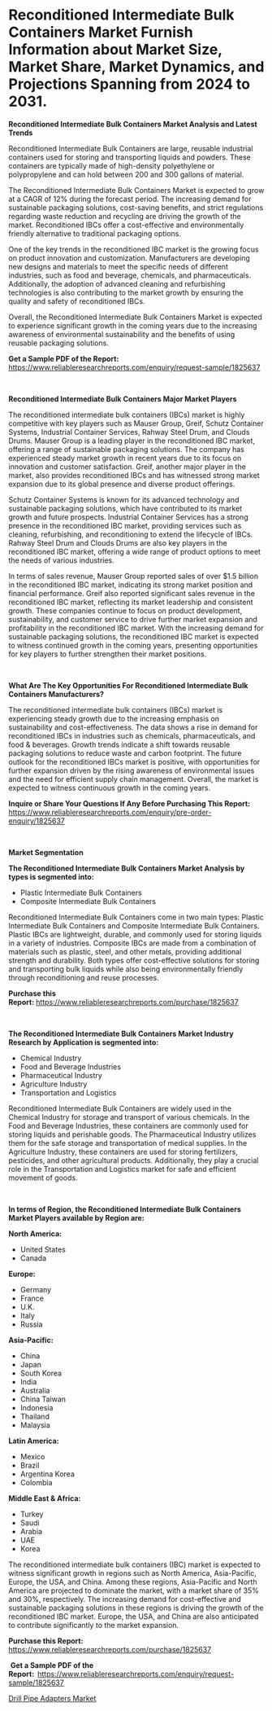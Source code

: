 <p><h1>Reconditioned Intermediate Bulk Containers Market Furnish Information about Market Size, Market Share, Market Dynamics, and Projections Spanning from 2024 to 2031.</h1></p><p><strong>Reconditioned Intermediate Bulk Containers Market Analysis and Latest Trends</strong></p>
<p><p>Reconditioned Intermediate Bulk Containers are large, reusable industrial containers used for storing and transporting liquids and powders. These containers are typically made of high-density polyethylene or polypropylene and can hold between 200 and 300 gallons of material.</p><p>The Reconditioned Intermediate Bulk Containers Market is expected to grow at a CAGR of 12% during the forecast period. The increasing demand for sustainable packaging solutions, cost-saving benefits, and strict regulations regarding waste reduction and recycling are driving the growth of the market. Reconditioned IBCs offer a cost-effective and environmentally friendly alternative to traditional packaging options.</p><p>One of the key trends in the reconditioned IBC market is the growing focus on product innovation and customization. Manufacturers are developing new designs and materials to meet the specific needs of different industries, such as food and beverage, chemicals, and pharmaceuticals. Additionally, the adoption of advanced cleaning and refurbishing technologies is also contributing to the market growth by ensuring the quality and safety of reconditioned IBCs.</p><p>Overall, the Reconditioned Intermediate Bulk Containers Market is expected to experience significant growth in the coming years due to the increasing awareness of environmental sustainability and the benefits of using reusable packaging solutions.</p></p>
<p><strong>Get a Sample PDF of the Report:&nbsp;</strong> <a href="https://www.reliableresearchreports.com/enquiry/request-sample/1825637">https://www.reliableresearchreports.com/enquiry/request-sample/1825637</a></p>
<p>&nbsp;</p>
<p><strong>Reconditioned Intermediate Bulk Containers Major Market Players</strong></p>
<p><p>The reconditioned intermediate bulk containers (IBCs) market is highly competitive with key players such as Mauser Group, Greif, Schutz Container Systems, Industrial Container Services, Rahway Steel Drum, and Clouds Drums. Mauser Group is a leading player in the reconditioned IBC market, offering a range of sustainable packaging solutions. The company has experienced steady market growth in recent years due to its focus on innovation and customer satisfaction. Greif, another major player in the market, also provides reconditioned IBCs and has witnessed strong market expansion due to its global presence and diverse product offerings.</p><p>Schutz Container Systems is known for its advanced technology and sustainable packaging solutions, which have contributed to its market growth and future prospects. Industrial Container Services has a strong presence in the reconditioned IBC market, providing services such as cleaning, refurbishing, and reconditioning to extend the lifecycle of IBCs. Rahway Steel Drum and Clouds Drums are also key players in the reconditioned IBC market, offering a wide range of product options to meet the needs of various industries.</p><p>In terms of sales revenue, Mauser Group reported sales of over $1.5 billion in the reconditioned IBC market, indicating its strong market position and financial performance. Greif also reported significant sales revenue in the reconditioned IBC market, reflecting its market leadership and consistent growth. These companies continue to focus on product development, sustainability, and customer service to drive further market expansion and profitability in the reconditioned IBC market. With the increasing demand for sustainable packaging solutions, the reconditioned IBC market is expected to witness continued growth in the coming years, presenting opportunities for key players to further strengthen their market positions.</p></p>
<p>&nbsp;</p>
<p><strong>What Are The Key Opportunities For Reconditioned Intermediate Bulk Containers Manufacturers?</strong></p>
<p><p>The reconditioned intermediate bulk containers (IBCs) market is experiencing steady growth due to the increasing emphasis on sustainability and cost-effectiveness. The data shows a rise in demand for reconditioned IBCs in industries such as chemicals, pharmaceuticals, and food & beverages. Growth trends indicate a shift towards reusable packaging solutions to reduce waste and carbon footprint. The future outlook for the reconditioned IBCs market is positive, with opportunities for further expansion driven by the rising awareness of environmental issues and the need for efficient supply chain management. Overall, the market is expected to witness continuous growth in the coming years.</p></p>
<p><strong>Inquire or Share Your Questions If Any Before Purchasing This Report:</strong> <a href="https://www.reliableresearchreports.com/enquiry/pre-order-enquiry/1825637">https://www.reliableresearchreports.com/enquiry/pre-order-enquiry/1825637</a></p>
<p>&nbsp;</p>
<p><strong>Market Segmentation</strong></p>
<p><strong>The Reconditioned Intermediate Bulk Containers Market Analysis by types is segmented into:</strong></p>
<p><ul><li>Plastic Intermediate Bulk Containers</li><li>Composite Intermediate Bulk Containers</li></ul></p>
<p><p>Reconditioned Intermediate Bulk Containers come in two main types: Plastic Intermediate Bulk Containers and Composite Intermediate Bulk Containers. Plastic IBCs are lightweight, durable, and commonly used for storing liquids in a variety of industries. Composite IBCs are made from a combination of materials such as plastic, steel, and other metals, providing additional strength and durability. Both types offer cost-effective solutions for storing and transporting bulk liquids while also being environmentally friendly through reconditioning and reuse processes.</p></p>
<p><strong>Purchase this Report:&nbsp;</strong><a href="https://www.reliableresearchreports.com/purchase/1825637">https://www.reliableresearchreports.com/purchase/1825637</a></p>
<p>&nbsp;</p>
<p><strong>The Reconditioned Intermediate Bulk Containers Market Industry Research by Application is segmented into:</strong></p>
<p><ul><li>Chemical Industry</li><li>Food and Beverage Industries</li><li>Pharmaceutical Industry</li><li>Agriculture Industry</li><li>Transportation and Logistics</li></ul></p>
<p><p>Reconditioned Intermediate Bulk Containers are widely used in the Chemical Industry for storage and transport of various chemicals. In the Food and Beverage Industries, these containers are commonly used for storing liquids and perishable goods. The Pharmaceutical Industry utilizes them for the safe storage and transportation of medical supplies. In the Agriculture Industry, these containers are used for storing fertilizers, pesticides, and other agricultural products. Additionally, they play a crucial role in the Transportation and Logistics market for safe and efficient movement of goods.</p></p>
<p>&nbsp;</p>
<p><strong>In terms of Region, the Reconditioned Intermediate Bulk Containers Market Players available by Region are:</strong></p>
<p>
    <p> <strong> North America: </strong>
        <ul>
            <li>United States</li>
            <li>Canada</li>
        </ul>
        </p> 
    <p> <strong> Europe: </strong>
        <ul>
            <li>Germany</li>
            <li>France</li>
            <li>U.K.</li>
            <li>Italy</li>
            <li>Russia</li>
        </ul>
        </p> 
    <p> <strong> Asia-Pacific: </strong>
        <ul>
            <li>China</li>
            <li>Japan</li>
            <li>South Korea</li>
            <li>India</li>
            <li>Australia</li>
            <li>China Taiwan</li>
            <li>Indonesia</li>
            <li>Thailand</li>
            <li>Malaysia</li>
        </ul>
        </p> 
    <p> <strong> Latin America: </strong>
        <ul>
            <li>Mexico</li>
            <li>Brazil</li>
            <li>Argentina Korea</li>
            <li>Colombia</li>
        </ul>
        </p> 
    <p> <strong> Middle East & Africa: </strong>
        <ul>
            <li>Turkey</li>
            <li>Saudi</li>
            <li>Arabia</li>
            <li>UAE</li>
            <li>Korea</li>
        </ul>
    </p>
    </p>
<p><p>The reconditioned intermediate bulk containers (IBC) market is expected to witness significant growth in regions such as North America, Asia-Pacific, Europe, the USA, and China. Among these regions, Asia-Pacific and North America are projected to dominate the market, with a market share of 35% and 30%, respectively. The increasing demand for cost-effective and sustainable packaging solutions in these regions is driving the growth of the reconditioned IBC market. Europe, the USA, and China are also anticipated to contribute significantly to the market expansion.</p></p>
<p><strong>Purchase this Report: </strong><a href="https://www.reliableresearchreports.com/purchase/1825637">https://www.reliableresearchreports.com/purchase/1825637</a></p>
<p>&nbsp;<strong>Get a Sample PDF of the Report:&nbsp;&nbsp;</strong><a href="https://www.reliableresearchreports.com/enquiry/request-sample/1825637">https://www.reliableresearchreports.com/enquiry/request-sample/1825637</a></p>
<p><strong></strong></p>
<p><p><a href="https://metal-farmhouse-e95.notion.site/Drill-Pipe-Adapters-Market-Research-Report-Provides-Critical-Insights-that-can-help-Shape-Business-D-888088cf83364a938abad63d09857273">Drill Pipe Adapters Market</a></p></p>